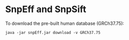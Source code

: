# SnpEff and SnpSift

To download the pre-built human database (GRCh37.75):

```
java -jar snpEff.jar download -v GRCh37.75
```
